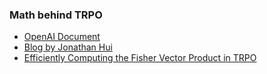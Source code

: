 ### Math behind TRPO

- [OpenAI Document](https://spinningup.openai.com/en/latest/algorithms/trpo.html)
- [Blog by Jonathan Hui](https://medium.com/@jonathan_hui/rl-the-math-behind-trpo-ppo-d12f6c745f33)
- [Efficiently Computing the Fisher Vector Product in TRPO](http://www.telesens.co/2018/06/09/efficiently-computing-the-fisher-vector-product-in-trpo/)